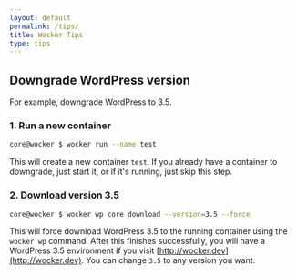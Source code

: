 ```yaml
---
layout: default
permalink: /tips/
title: Wocker Tips
type: tips
---
```



## Downgrade WordPress version

For example, downgrade WordPress to 3.5.

### 1. Run a new container

```bash
core@wocker $ wocker run --name test
```

This will create a new container `test`. If you already have a container to downgrade, just start it, or if it's running, just skip this step.

### 2. Download version 3.5

```bash
core@wocker $ wocker wp core download --version=3.5 --force
```

This will force download WordPress 3.5 to the running container using the `wocker wp` command. After this finishes successfully, you will have a WordPress 3.5 environment if you visit [http://wocker.dev](http://wocker.dev). You can change `3.5` to any version you want.
